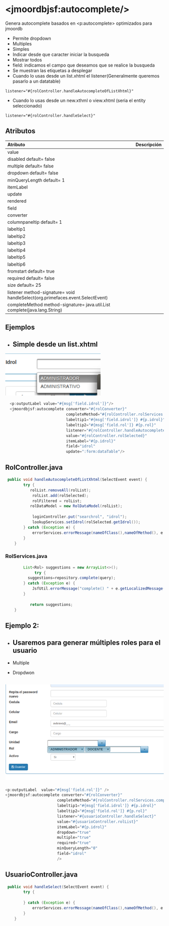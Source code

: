 # &lt;jmoordbjsf:autocomplete/&gt;

Genera autocomplete basados en &lt;p:autocomplete&gt; optimizados para jmoordb

* Permite dropdown
* Multiples 
* Simples
* Indicar desde que caracter iniciar la busqueda
* Mostrar todos
* field: indicamos el campo que deseamos que se realice la busqueda
* Se muestran las etiquetas a desplegar
* Cuando lo usas desde un list.xhtml  el listener\(Generalmente queremos pasarlo a un  datatable\)

```
listener="#{rolController.handleAutocompleteOfListXhtml}"
```

* Cuando lo usas desde un new.xthml o view.xhtml \(seria el entity seleccionado\)

```
listener="#{rolController.handleSelect}"
```

## Atributos

| Atributo | Descripción |
| :--- | :--- |
| value |  |
| disabled default= false |  |
| multiple default= false |  |
| dropdown  default= false |  |
| minQueryLength   default= 1 |  |
| itemLabel |  |
| update |  |
| rendered |  |
| field |  |
| converter |  |
| columnpaneltip  default= 1 |  |
| labeltip1 |  |
| labeltip2 |  |
| labeltip3 |  |
| labeltip4 |  |
| labeltip5 |  |
| labeltip6 |  |
| fromstart default= true |  |
| required  default= false |  |
| size   default= 25 |  |
| listener      method-signature= void handleSelect\(org.primefaces.event.SelectEvent\) |  |
| completeMethod method-signature= java.util.List complete\(java.lang.String\) |  |

## Ejemplos

* ## Simple desde un list.xhtml

![](/assets/rol.png)

```java
  <p:outputLabel value="#{msg['field.idrol']}"/>
  <jmoordbjsf:autocomplete converter="#{rolConverter}"
                           completeMethod="#{rolController.rolServices.complete}"
                           labeltip1="#{msg['field.idrol']} #{p.idrol}"
                           labeltip2="#{msg['field.rol']} #{p.rol}" 
                           listener="#{rolController.handleAutocompleteOfListXhtml}"
                           value="#{rolController.rolSelected}"
                           itemLabel="#{p.idrol}"
                           field="idrol"
                           update=":form:dataTable"/>
```

## RolController.java

```java
 public void handleAutocompleteOfListXhtml(SelectEvent event) {
        try {
           rolList.removeAll(rolList);
            rolList.add(rolSelected);
            rolFiltered = rolList;
           rolDataModel = new RolDataModel(rolList);

            loginController.put("searchrol", "idrol");
            lookupServices.setIdrol(rolSelected.getIdrol());
        } catch (Exception e) {
            errorServices.errorMessage(nameOfClass(),nameOfMethod(), e.getLocalizedMessage());
        }
    }
```

### RolServices.java

```java
        List<Rol> suggestions = new ArrayList<>();
             try {
          suggestions=repository.complete(query);
        } catch (Exception e) {
            JsfUtil.errorMessage("complete() " + e.getLocalizedMessage());
        }

           return suggestions;
    }
```

## Ejemplo 2:

* ## Usaremos para generar múltiples roles para el usuario
* Multiple

* Dropdwon

## ![](/assets/suu.png)

```java
<p:outputLabel  value="#{msg['field.rol']}" />
<jmoordbjsf:autocomplete converter="#{rolConverter}"
                       completeMethod="#{rolController.rolServices.complete}"
                       labeltip1="#{msg['field.idrol']} #{p.idrol}"
                       labeltip2="#{msg['field.rol']} #{p.rol}"   
                       listener="#{usuarioController.handleSelect}"
                       value="#{usuarioController.rolList}"
                       itemLabel="#{p.idrol}"
                       dropdown="true"
                       multiple="true"
                       required="true"
                       minQueryLength="0"
                       field="idrol"
                       />
```

## UsuarioController.java

```java
 public void handleSelect(SelectEvent event) {
        try {

        } catch (Exception e) {
            errorServices.errorMessage(nameOfClass(),nameOfMethod(), e.getLocalizedMessage());
        }
    }
```



